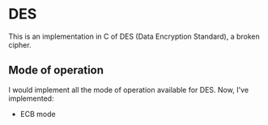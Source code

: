 # DES

This is an implementation in C of DES (Data Encryption Standard), a broken cipher.

## Mode of operation

I would implement all the mode of operation available for DES.
Now, I've implemented:
- ECB mode
